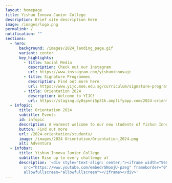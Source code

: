 ```yaml
---
layout: homepage
title: Yishun Innova Junior College
description: Brief site description here
image: /images/logo.png
permalink: /
notification: ""
sections:
  - hero:
      background: /images/2024_landing_page.gif
      variant: center
      key_highlights:
        - title: Social Media
          description: Check out our Instagram
          url: https://www.instagram.com/yishuninnovajc
        - title: Signature Programmes
          description: Find out more here
          url: https://www.yijc.moe.edu.sg/curriculum/signature-programmes/
        - title: Orientation 2024
          description: Welcome to YIJC!
          url: https://staging.dy8spnni5p31k.amplifyapp.com/2024-orientation/students/
  - infopic:
      title: Orientation 2024
      subtitle: Events
      id: infopic
      description: A warmest welcome to our new students of Yishun Innova Junior College!
      button: Find out more
      url: /2024-orientation/students/
      image: /images/2024 Orientation/Orientation_2024.png
      alt: Adventura
  - infobar:
      title: Yishun Innova Junior College
      subtitle: Rise up to every challenge at
      description: '<div style="text-align: center;"><iframe width="560" height="315"
        src="https://www.youtube.com/embed/GNoojU-pzeg" frameborder="0"
        allowfullscreen="allowfullscreen"></iframe></div>'
---
```

